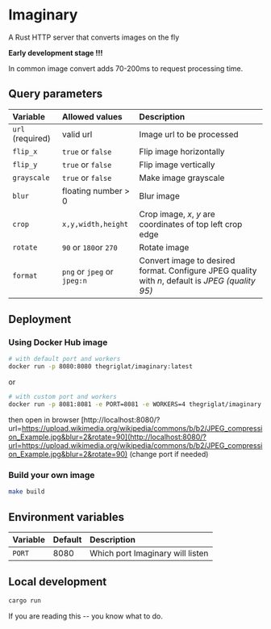 # Imaginary

A Rust HTTP server that converts images on the fly

**Early development stage !!!**

In common image convert adds 70-200ms to request processing time.

## Query parameters

| **Variable**     | **Allowed values**          | **Description**                                                                                  |
| :--------------- | :-------------------------- | :----------------------------------------------------------------------------------------------- |
| `url` (required) | valid url                   | Image url to be processed                                                                        |
| `flip_x`         | `true` or `false`           | Flip image horizontally                                                                          |
| `flip_y`         | `true` or `false`           | Flip image vertically                                                                            |
| `grayscale`      | `true` or `false`           | Make image grayscale                                                                             |
| `blur`           | floating number > 0         | Blur image                                                                                       |
| `crop`           | `x,y,width,height`          | Crop image, *x*, *y* are coordinates of top left crop edge                                       |
| `rotate`         | `90` or `180`or `270`       | Rotate image                                                                                     |
| `format`         | `png` or `jpeg` or `jpeg:n` | Convert image to desired format. Configure JPEG quality with *n*, default is *JPEG (quality 95)* |


## Deployment

### Using Docker Hub image

```bash
# with default port and workers
docker run -p 8080:8080 thegriglat/imaginary:latest
```

or

```bash
# with custom port and workers
docker run -p 8081:8081 -e PORT=8081 -e WORKERS=4 thegriglat/imaginary:latest
```

then open in browser [http://localhost:8080/?url=https://upload.wikimedia.org/wikipedia/commons/b/b2/JPEG_compression_Example.jpg&blur=2&rotate=90](http://localhost:8080/?url=https://upload.wikimedia.org/wikipedia/commons/b/b2/JPEG_compression_Example.jpg&blur=2&rotate=90) (change port if needed)

### Build your own image

```bash
make build
```

## Environment variables

| **Variable** | **Default** | **Description**                  |
| :----------- | :---------- | :------------------------------- |
| `PORT`       | 8080        | Which port Imaginary will listen |


## Local development
```bash
cargo run 
```

If you are reading this -- you know what to do.